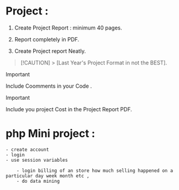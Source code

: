 # **Project :**

1. Create Project Report : minimum 40 pages.

1. Report completely in PDF.

1. Create Project report Neatly.

> [!CAUTION] > [Last Year's Project Format in not the BEST].

> [!IMPORTANT]
> Include Coomments in your Code .

> [!IMPORTANT]
> Include you project Cost in the Project Report PDF.

# php Mini project :

    - create account
    - login
    - use session variables

        - login billing of an store how much selling happened on a particular day week month etc ,
        - do data mining
